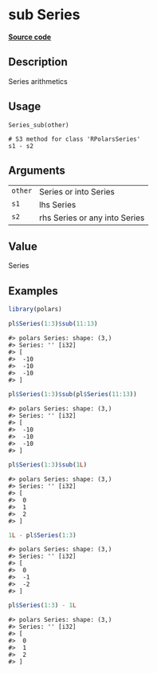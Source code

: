 

# sub Series

[**Source code**](https://github.com/pola-rs/r-polars/tree/main/R/series__series.R#L309)

## Description

Series arithmetics

## Usage

<pre><code class='language-R'>Series_sub(other)

# S3 method for class 'RPolarsSeries'
s1 - s2
</code></pre>

## Arguments

<table>
<tr>
<td style="white-space: nowrap; font-family: monospace; vertical-align: top">
<code id="Series_sub_:_other">other</code>
</td>
<td>
Series or into Series
</td>
</tr>
<tr>
<td style="white-space: nowrap; font-family: monospace; vertical-align: top">
<code id="Series_sub_:_s1">s1</code>
</td>
<td>
lhs Series
</td>
</tr>
<tr>
<td style="white-space: nowrap; font-family: monospace; vertical-align: top">
<code id="Series_sub_:_s2">s2</code>
</td>
<td>
rhs Series or any into Series
</td>
</tr>
</table>

## Value

Series

## Examples

``` r
library(polars)

pl$Series(1:3)$sub(11:13)
```

    #> polars Series: shape: (3,)
    #> Series: '' [i32]
    #> [
    #>  -10
    #>  -10
    #>  -10
    #> ]

``` r
pl$Series(1:3)$sub(pl$Series(11:13))
```

    #> polars Series: shape: (3,)
    #> Series: '' [i32]
    #> [
    #>  -10
    #>  -10
    #>  -10
    #> ]

``` r
pl$Series(1:3)$sub(1L)
```

    #> polars Series: shape: (3,)
    #> Series: '' [i32]
    #> [
    #>  0
    #>  1
    #>  2
    #> ]

``` r
1L - pl$Series(1:3)
```

    #> polars Series: shape: (3,)
    #> Series: '' [i32]
    #> [
    #>  0
    #>  -1
    #>  -2
    #> ]

``` r
pl$Series(1:3) - 1L
```

    #> polars Series: shape: (3,)
    #> Series: '' [i32]
    #> [
    #>  0
    #>  1
    #>  2
    #> ]
